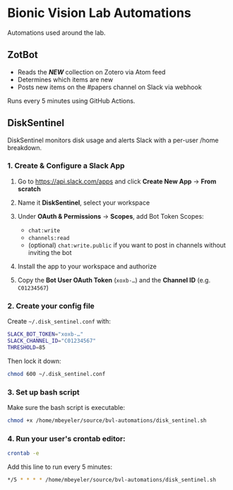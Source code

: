 # Bionic Vision Lab Automations

Automations used around the lab.

## ZotBot

-  Reads the ***NEW*** collection on Zotero via Atom feed
-  Determines which items are new
-  Posts new items on the #papers channel on Slack via webhook

Runs every 5 minutes using GitHub Actions.

## DiskSentinel

DiskSentinel monitors disk usage and alerts Slack with a per-user /home breakdown.

### 1. Create & Configure a Slack App

1. Go to https://api.slack.com/apps and click **Create New App** → **From scratch**  

2. Name it **DiskSentinel**, select your workspace  

3. Under **OAuth & Permissions** → **Scopes**, add Bot Token Scopes:  
   - `chat:write`  
   - `channels:read`  
   - (optional) `chat:write.public` if you want to post in channels without inviting the bot  

4. Install the app to your workspace and authorize  

5. Copy the **Bot User OAuth Token** (`xoxb-…`) and the **Channel ID** (e.g. `C01234567`)

### 2. Create your config file
Create `~/.disk_sentinel.conf` with:
```bash
SLACK_BOT_TOKEN="xoxb-…"
SLACK_CHANNEL_ID="C01234567"
THRESHOLD=85
```

Then lock it down:

```bash
chmod 600 ~/.disk_sentinel.conf
```

### 3. Set up bash script

Make sure the bash script is executable:

```bash
chmod +x /home/mbeyeler/source/bvl-automations/disk_sentinel.sh
```

### 4. Run your user's crontab editor:

```bash
crontab -e
```

Add this line to run every 5 minutes:

```bash
*/5 * * * * /home/mbeyeler/source/bvl-automations/disk_sentinel.sh
```
